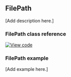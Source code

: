 ## FilePath

[Add description here.]

### FilePath class reference
[![View code](https://www.mbed.com/embed/?type=library)](https://os.mbed.com/docs/v5.11/mbed-os-api-doxy/classmbed_1_1_file_path.html)

### FilePath example

[Add example here.]
